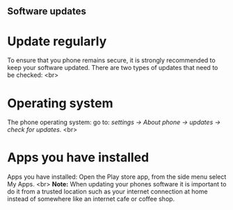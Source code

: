 
## Software updates

# Update regularly
To ensure that you phone remains secure, it is strongly recommended to keep your software updated. There are two types of updates that need to be checked:
&lt;br&gt;
# Operating system
The phone operating system: go to: *settings -&gt; About phone -&gt; updates -&gt; check for updates*.
&lt;br&gt;
# Apps you have installed
Apps you have installed: Open the Play store app, from the side menu select My Apps.
&lt;br&gt;
**Note:** When updating your phones software it is important to do it from a trusted location such as your internet connection at home instead of somewhere like an internet cafe or coffee shop.
